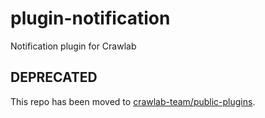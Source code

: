 # plugin-notification

Notification plugin for Crawlab

## DEPRECATED

This repo has been moved to [crawlab-team/public-plugins](https://github.com/crawlab-team/public-plugins).

